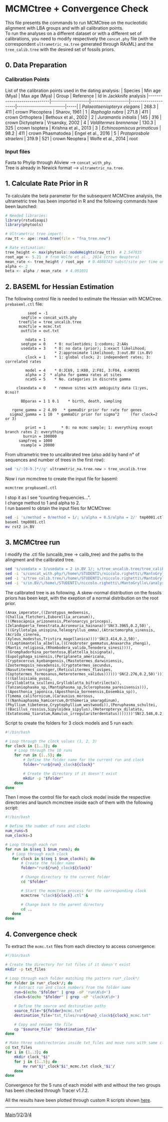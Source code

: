 # MCMCtree + Convergence Check
This file presents the commands to run MCMCtree on the nucleotidic alignment with LBA groups and with all calibration points.  
To run the analyses on a different dataset or with a different set of calibrations, you need to modify respectively the ```concat.phy``` file (with the correspondent ```ultrametric_na.tree``` generated through RAxML) and the ```tree_calib.tree``` with the desired set of fossils priors.  

## 0. Data Preparation
### Calibration Points
List of the calibration points used in the dating analysis:
| Species                    | Min age (Mya) | Max age (Mya) | Group  | Reference              | Id in Jackknife analysis
|-----------------------------|-------------------|-------------------|---------------------|------------------------|-----|
| _Palaeotaeniopteryx elegans_  | 268.3             | 411               | crown Plecoptera    | Sharov, 1961           | 1
| _Raphogla rubra_              | 271.8             | 411               | crown Orthoptera    | Bethoux et al., 2002  | 2
| _Juramantis initialis_        | 145               | 316               | crown Dictyoptera   | Vrsansky, 2002         | 4
| _Valditermes brennenae_      | 130.3             | 325               | crown Isoptera      | Krishna et al., 2013   | 3
| _Echinosomiscus primoticus_   | 98.2              | 411               | crown Phasmatodea   | Engel et al., 2016     | 5
| _Protoprosbole straeleni_           | 319.9             | 521               | crown Neoptera      | Wolfe et al., 2014     | root
### Input files
Fasta to Phylip through Aliview --> ```concat_with_phy```.  
Tree is already in Newick format --> ```ultrametric_na.tree```.  

## 1. Calculate Rate Prior in R
To calculate the beta parameter for the subsequent MCMCtree analysis, the ultrametric tree has been imported in R and the following commands have been launched:
```R
# Needed libraries:
library(rstudioapi)
library(phytools)

# Ultrametric tree import:
raw_tt <- ape::read.tree(file = "fna_tree.new")

# Rate estimation:
tree_height <- max(phytools::nodeHeights(raw_tt))  # 2.547035
root_age <- 5.21  # from Wolfe et al., 2014 (crown Neoptera)
mean_rate <- tree_height / root_age  # 0.4888743 subst/site per time unit
alpha <- 2
beta <- alpha / mean_rate  # 4.091031
```

## 2. BASEML for Hessian Estimation
The following control file is needed to estimate the Hessian with MCMCtree.  
```prebaseml.ctl``` file:
```
          seed = -1
       seqfile = concat_with.phy
      treefile = tree_uncalib.tree
      mcmcfile = mcmc.txt
       outfile = out.txt

         ndata = 1
       seqtype = 0    * 0: nucleotides; 1:codons; 2:AAs
       usedata = 3    * 0: no data (prior); 1:exact likelihood;
                      * 2:approximate likelihood; 3:out.BV (in.BV)
         clock = 1    * 1: global clock; 2: independent rates; 3: correlated rates

         model = 4    * 0:JC69, 1:K80, 2:F81, 3:F84, 4:HKY85
         alpha = 2  * alpha for gamma rates at sites
         ncatG = 5    * No. categories in discrete gamma

     cleandata = 0    * remove sites with ambiguity data (1:yes, 0:no)?

       BDparas = 1 1 0.1    * birth, death, sampling

   rgene_gamma = 2 4.09   * gammaDir prior for rate for genes
  sigma2_gamma = 1 10  * gammaDir prior for sigma^2     (for clock=2 or 3)

         print = 1       * 0: no mcmc sample; 1: everything except branch rates 2: everything
        burnin = 100000
      sampfreq = 1000
       nsample = 20000
```
From ultrametric tree to uncalibrated tree (also add by hand n° of sequences and number of trees in the first row):
```sh
sed 's/:[0-9.]*//g' ultrametric_na.tree.new > tree_uncalib.tree
```
Now i run mcmctree to create the input file for baseml:
```sh
mcmctree prepbaseml.ctl
```
I stop it as I see “counting frequencies…”.  
I change method to 1 and alpha to 2.  
I run baseml to obtain the input files for MCMCtree:
```sh
sed -i 's/method = 0/method = 1/; s/alpha = 0.5/alpha = 2/' tmp0001.ctl 
baseml tmp0001.ctl
mv rst2 in.BV
```
## 3. MCMCtree run
I modify the .ctl file (uncalib_tree -> calib_tree) and the paths to the alingment and the calibrated tree.
```sh
sed 's/usedata = 3/usedata = 2 in.BV 1/; s/tree_uncalib.tree/tree_calib.tree/' prepbaseml.ctl > truemcmctree.ctl
sed -i 's/concat_with.phy/\/home\/STUDENTI\/niccolo.righetti\/MantoGryllo\/analyses\/mcmctree\/with\/na\/input_data\/concat_with.phy/' truemcmctree.ctl
sed -i 's/tree_calib.tree/\/home\/STUDENTI\/niccolo.righetti\/MantoGryllo\/analyses\/mcmctree\/with\/na\/input_data\/tree_calib.tree/' truemcmctree.ctl
sed -i 's/in.BV/\/home\/STUDENTI\/niccolo.righetti\/MantoGryllo\/analyses\/mcmctree\/with\/na\/input_data\/in.BV/' truemcmctree.ctl
```
The calibrated tree is as following. A skew-normal distribution on the fossils priors has been kept, with the exeption of a normal distribution on the root prior.  
```
(Anax_imperator,((Zorotypus_medoensis,(Challia_fletcheri,Euborellia_arcanum)),(((Mesocapnia_arizonensis,Pteronarcys_princeps),(Zelandoperla_fenestrata,Acroneuria_hainana))'SN(3.3965,0.2,50)',(((Gryllotalpa_unispina,Teleogryllus_emma),(Atractomorpha_sinensis,(Acrida_cinerea,(Xyleus_modestus,Tristira_magellanica))))'SN(3.414,0.2,50)',(((Leptomantella_albella,((Creobroter_gemmatus,Anaxarcha_zhengi),(Mantis_religiosa,(Rhombodera_valida,Tenodera_sinesi)))),((Gromphadorhina_portentosa,Blattella_bisignata),(Eupolyphaga_sinensis,(Periplaneta_americana,(Cryptocercus_kyebangensis,(Mastotermes_darwiniensis,(Zootermopsis_nevadensis,(Cryptotermes_secundus,(Nasutitermes_corniger,(Reticulitermes_flavipes,(Coptotermes_formosanus,Heterotermes_validus))))))'SN(2.276,0.2,50)')))))'SN(2.305,0.2,50)',(((Galloisiana_yusai,(Grylloblatta_sculleni,Grylloblatta_bifratrilecta)),(Tanzaniophasma_sp,(Mantophasma_sp,Sclerophasma_paresisensis))),((Aposthonia_japonica,(Aposthonia_borneensis,Eosembia_sp)),(Timema_californicum,(Carausius_morosus,(((Nanhuaphasma_hamicercum,Orthomeria_smaragdinum),(Phyllium_tibetense,Cryptophyllium_westwoodi)),(Peruphasma_schultei,((Bacillus_rossius,Sipyloidea_sipylus),(Heteropteryx_dilatata,(Extatosoma_tiaratum,Ramulus_irregulariterdentatus)))))))'SN(2.546,0.2,50)')))))))'B(3.199,5.21)';
```
Script to create the folders for 3 clock models and 5 run each:
```sh
#!/bin/bash

# Loop through the clock values (1, 2, 3)
for clock in {1..3}; do
    # Loop through the 10 runs
    for run in {1..5}; do
        # Define the folder name for the current run and clock
        folder="run${run}_clock${clock}"

        # Create the directory if it doesn't exist
        mkdir -p "$folder"
    done
done
```
Then I move the control file for each clock model inside the respective directories and launch mcmctree inside each of them with the following script:
 ```sh
#!/bin/bash

# Define the number of runs and clocks
num_runs=5
num_clocks=3

# Loop through each run
for run in $(seq 1 $num_runs); do
    # Loop through each clock
    for clock in $(seq 1 $num_clocks); do
        # Create the folder name
        folder="run${run}_clock${clock}"

        # Change directory to the current folder
        cd "$folder"

        # Start the mcmctree process for the corresponding clock
        mcmctree "clock${clock}.ctl" &

        # Change back to the parent directory
        cd ..
    done
done
```
## 4. Convergence check
To extract the ```mcmc.txt``` files from each directory to access convergence:
```sh
#!/bin/bash

# Create the directory for txt files if it doesn't exist
mkdir -p txt_files

# Loop through each folder matching the pattern run*_clock*/
for folder in run*_clock*/; do
    # Extract run and clock numbers from the folder name
    run=$(echo "$folder" | grep -oP 'run\K\d+')
    clock=$(echo "$folder" | grep -oP 'clock\K\d+')

    # Define the source and destination paths
    source_file="${folder}mcmc.txt"
    destination_file="txt_files/run${run}_clock${clock}_mcmc.txt"

    # Copy and rename the file
    cp "$source_file" "$destination_file"
done

# Make three subdirectories inside txt_files and move runs with same clock model inside each directory
cd txt_files
for i in {1..3}; do
    mkdir clock_"$i"
    for j in {1..5}; do
        mv run"$j"_clock"$i"_mcmc.txt clock_"$i"/
    done
done
```
Convergence for the 5 runs of each model with and without the two groups has been checked through Tracer v1.7.2.

All the results have been plotted through custom R scripts shown [here](Plots.R).



---
[Main](../README.md)/[1](Data_preparation.md)/[2](Phylogenetic_inference.md)/[3](MCMCtree.md)/[4](Plots.R)

